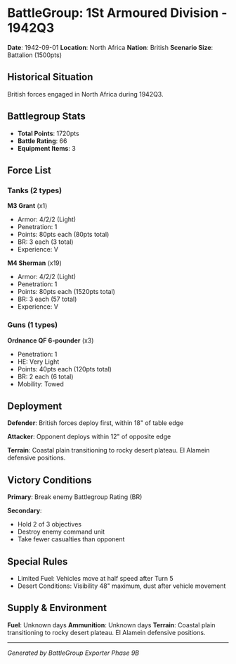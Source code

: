 # BattleGroup: 1St Armoured Division - 1942Q3

**Date**: 1942-09-01
**Location**: North Africa
**Nation**: British
**Scenario Size**: Battalion (1500pts)

## Historical Situation

British forces engaged in North Africa during 1942Q3.

## Battlegroup Stats

- **Total Points**: 1720pts
- **Battle Rating**: 66
- **Equipment Items**: 3

## Force List

### Tanks (2 types)

**M3 Grant** (x1)
- Armor: 4/2/2 (Light)
- Penetration: 1
- Points: 80pts each (80pts total)
- BR: 3 each (3 total)
- Experience: V

**M4 Sherman** (x19)
- Armor: 4/2/2 (Light)
- Penetration: 1
- Points: 80pts each (1520pts total)
- BR: 3 each (57 total)
- Experience: V

### Guns (1 types)

**Ordnance QF 6-pounder** (x3)
- Penetration: 1
- HE: Very Light
- Points: 40pts each (120pts total)
- BR: 2 each (6 total)
- Mobility: Towed


## Deployment

**Defender**: British forces deploy first, within 18" of table edge

**Attacker**: Opponent deploys within 12" of opposite edge

**Terrain**: Coastal plain transitioning to rocky desert plateau. El Alamein defensive positions.

## Victory Conditions

**Primary**: Break enemy Battlegroup Rating (BR)

**Secondary**:
- Hold 2 of 3 objectives
- Destroy enemy command unit
- Take fewer casualties than opponent

## Special Rules

- Limited Fuel: Vehicles move at half speed after Turn 5
- Desert Conditions: Visibility 48" maximum, dust after vehicle movement

## Supply & Environment

**Fuel**: Unknown days
**Ammunition**: Unknown days
**Terrain**: Coastal plain transitioning to rocky desert plateau. El Alamein defensive positions.

---

*Generated by BattleGroup Exporter Phase 9B*
